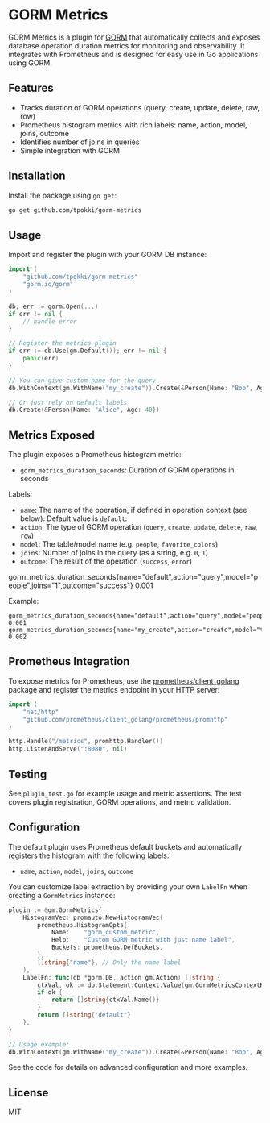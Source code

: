 # GORM Metrics

GORM Metrics is a plugin for [GORM](https://gorm.io/) that automatically collects and exposes database operation duration metrics for monitoring and observability. It integrates with Prometheus and is designed for easy use in Go applications using GORM.


## Features

- Tracks duration of GORM operations (query, create, update, delete, raw, row)
- Prometheus histogram metrics with rich labels: name, action, model, joins, outcome
- Identifies number of joins in queries
- Simple integration with GORM


## Installation

Install the package using `go get`:

```sh
go get github.com/tpokki/gorm-metrics
```

## Usage

Import and register the plugin with your GORM DB instance:

```go
import (
    "github.com/tpokki/gorm-metrics"
    "gorm.io/gorm"
)

db, err := gorm.Open(...)
if err != nil {
    // handle error
}

// Register the metrics plugin
if err := db.Use(gm.Default()); err != nil {
    panic(err)
}

// You can give custom name for the query
db.WithContext(gm.WithName("my_create")).Create(&Person{Name: "Bob", Age: 40})

// Or just rely on default labels
db.Create(&Person{Name: "Alice", Age: 40})
```


## Metrics Exposed

The plugin exposes a Prometheus histogram metric:

- `gorm_metrics_duration_seconds`: Duration of GORM operations in seconds

Labels:
- `name`: The name of the operation, if defined in operation context (see below). Default value is `default`.
- `action`: The type of GORM operation (`query`, `create`, `update`, `delete`, `raw`, `row`)
- `model`: The table/model name (e.g. `people`, `favorite_colors`)
- `joins`: Number of joins in the query (as a string, e.g. `0`, `1`)
- `outcome`: The result of the operation (`success`, `error`)

gorm_metrics_duration_seconds{name="default",action="query",model="people",joins="1",outcome="success"} 0.001

Example:

```
gorm_metrics_duration_seconds{name="default",action="query",model="people",joins="1",outcome="success"} 0.001
gorm_metrics_duration_seconds{name="my_create",action="create",model="things",joins="0",outcome="success"} 0.002
```


## Prometheus Integration

To expose metrics for Prometheus, use the [prometheus/client_golang](https://github.com/prometheus/client_golang) package and register the metrics endpoint in your HTTP server:

```go
import (
    "net/http"
    "github.com/prometheus/client_golang/prometheus/promhttp"
)

http.Handle("/metrics", promhttp.Handler())
http.ListenAndServe(":8080", nil)
```

## Testing

See `plugin_test.go` for example usage and metric assertions. The test covers plugin registration, GORM operations, and metric validation.


## Configuration

The default plugin uses Prometheus default buckets and automatically registers the histogram with the following labels:

- `name`, `action`, `model`, `joins`, `outcome`


You can customize label extraction by providing your own `LabelFn` when creating a `GormMetrics` instance:

```go
plugin := &gm.GormMetrics{
    HistogramVec: promauto.NewHistogramVec(
        prometheus.HistogramOpts{
            Name:    "gorm_custom_metric",
            Help:    "Custom GORM metric with just name label",
            Buckets: prometheus.DefBuckets,
        },
        []string{"name"}, // Only the name label
    ),
    LabelFn: func(db *gorm.DB, action gm.Action) []string {
        ctxVal, ok := db.Statement.Context.Value(gm.GormMetricsContextKey).(*gm.MetricContextValue)
        if ok {
            return []string{ctxVal.Name()}
        }
        return []string{"default"}
    },
}

// Usage example:
db.WithContext(gm.WithName("my_create")).Create(&Person{Name: "Bob", Age: 40})
```

See the code for details on advanced configuration and more examples.

## License

MIT